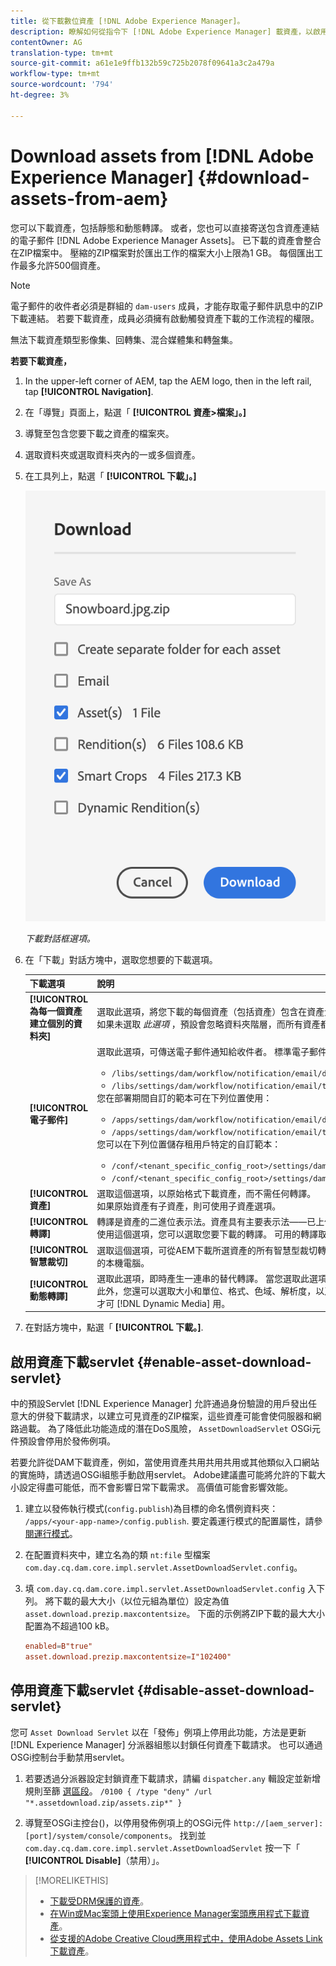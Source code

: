 ```yaml
---
title: 從下載數位資產 [!DNL Adobe Experience Manager]。
description: 瞭解如何從指令下 [!DNL Adobe Experience Manager] 載資產，以啟用或停用下載功能。
contentOwner: AG
translation-type: tm+mt
source-git-commit: a61e1e9ffb132b59c725b2078f09641a3c2a479a
workflow-type: tm+mt
source-wordcount: '794'
ht-degree: 3%

---
```



# Download assets from [!DNL Adobe Experience Manager] {#download-assets-from-aem}

您可以下載資產，包括靜態和動態轉譯。 或者，您也可以直接寄送包含資產連結的電子郵件 [!DNL Adobe Experience Manager Assets]。 已下載的資產會整合在ZIP檔案中。 壓縮的ZIP檔案對於匯出工作的檔案大小上限為1 GB。 每個匯出工作最多允許500個資產。

>[!NOTE]
>
>電子郵件的收件者必須是群組的 `dam-users` 成員，才能存取電子郵件訊息中的ZIP下載連結。 若要下載資產，成員必須擁有啟動觸發資產下載的工作流程的權限。

無法下載資產類型影像集、回轉集、混合媒體集和轉盤集。

**若要下載資產，**

1. In the upper-left corner of AEM, tap the AEM logo, then in the left rail, tap **[!UICONTROL Navigation]**.
1. 在「導覽」頁面上，點選「 **[!UICONTROL 資產>檔案」。]**
1. 導覽至包含您要下載之資產的檔案夾。
1. 選取資料夾或選取資料夾內的一或多個資產。
1. 在工具列上，點選「 **[!UICONTROL 下載」。]**

   ![從Experience Manager Assets下載資產時的可用選項](/help/assets/assets/asset-download1.png)

   *下載對話框選項。*

1. 在「下載」對話方塊中，選取您想要的下載選項。

   | 下載選項 | 說明 |
   |---|---|
   | **[!UICONTROL 為每一個資產建立個別的資料夾]** | 選取此選項，將您下載的每個資產（包括資產）包含在資產父資料夾下巢狀的子資料夾中，並放入本機電腦上的一個資料夾。 如果未選取 *此選項* ，預設會忽略資料夾階層，而所有資產都會下載到本機電腦的一個資料夾中。 |
   | **[!UICONTROL 電子郵件]** | 選取此選項，可傳送電子郵件通知給收件者。 標準電子郵件範本可在下列位置取得：<ul><li>`/libs/settings/dam/workflow/notification/email/downloadasset`。</li><li>`/libs/settings/dam/workflow/notification/email/transientworkflowcompleted`。</li></ul> 您在部署期間自訂的範本可在下列位置使用： <ul><li>`/apps/settings/dam/workflow/notification/email/downloadasset`。</li><li>`/apps/settings/dam/workflow/notification/email/transientworkflowcompleted`。</li></ul>您可以在下列位置儲存租用戶特定的自訂範本：<ul><li>`/conf/<tenant_specific_config_root>/settings/dam/workflow/notification/email/downloadasset`。</li><li>`/conf/<tenant_specific_config_root>/settings/dam/workflow/notification/email/transientworkflowcompleted`。</li></ul> |
   | **[!UICONTROL 資產]** | 選取這個選項，以原始格式下載資產，而不需任何轉譯。<br>如果原始資產有子資產，則可使用子資產選項。 |
   | **[!UICONTROL 轉譯]** | 轉譯是資產的二進位表示法。資產具有主要表示法——已上傳檔案的主要表示法。 它們可以有任意數量的表示。 <br> 使用這個選項，您可以選取您要下載的轉譯。 可用的轉譯取決於您選取的資產。 |
   | **[!UICONTROL 智慧裁切]** | 選取這個選項，可從AEM下載所選資產的所有智慧型裁切轉譯。 系統會建立包含「智慧型裁切」轉譯的zip檔案，並下載至您的本機電腦。 |
   | **[!UICONTROL 動態轉譯]** | 選取此選項，即時產生一連串的替代轉譯。 當您選取此選項時，也可以從「影像預設集」清單中選取您要動態建立的轉 [譯](image-presets.md) 。 <br>此外，您還可以選取大小和單位、格式、色域、解析度，以及任何可選的影像修飾元，例如反轉影像。 此選項僅在您已啟用時才可 [!DNL Dynamic Media] 用。 |

1. 在對話方塊中，點選「 **[!UICONTROL 下載。]**.

## 啟用資產下載servlet {#enable-asset-download-servlet}

中的預設Servlet [!DNL Experience Manager] 允許通過身份驗證的用戶發出任意大的併發下載請求，以建立可見資產的ZIP檔案，這些資產可能會使伺服器和網路過載。 為了降低此功能造成的潛在DoS風險， `AssetDownloadServlet` OSGi元件預設會停用於發佈例項。

若要允許從DAM下載資產，例如，當使用資產共用共用共用或其他類似入口網站的實施時，請透過OSGi組態手動啟用servlet。 Adobe建議盡可能將允許的下載大小設定得盡可能低，而不會影響日常下載需求。 高價值可能會影響效能。

1. 建立以發佈執行模式(`config.publish`)為目標的命名慣例資料夾： `/apps/<your-app-name>/config.publish`. 要定義運行模式的配置屬性，請參 [閱運行模式](/help/sites-deploying/configure-runmodes.md#defining-configuration-properties-for-a-run-mode)。

1. 在配置資料夾中，建立名為的類 `nt:file` 型檔案 `com.day.cq.dam.core.impl.servlet.AssetDownloadServlet.config`。
1. 填 `com.day.cq.dam.core.impl.servlet.AssetDownloadServlet.config` 入下列。 將下載的最大大小（以位元組為單位）設定為值 `asset.download.prezip.maxcontentsize`。 下面的示例將ZIP下載的最大大小配置為不超過100 kB。

   ```conf
   enabled=B"true"
   asset.download.prezip.maxcontentsize=I"102400"
   ```

## 停用資產下載servlet {#disable-asset-download-servlet}

您可 `Asset Download Servlet` 以在「發佈」例項上停用此功能，方法是更新 [!DNL Experience Manager] 分派器組態以封鎖任何資產下載請求。 也可以通過OSGi控制台手動禁用servlet。

1. 若要透過分派器設定封鎖資產下載請求，請編 `dispatcher.any` 輯設定並新增規則至篩 [選區段](https://docs.adobe.com/content/help/en/experience-manager-dispatcher/using/configuring/dispatcher-configuration.html#defining-a-filter)。 `/0100 { /type "deny" /url "*.assetdownload.zip/assets.zip*" }`

1. 導覽至OSGi主控台()，以停用發佈例項上的OSGi元件 `http://[aem_server]:[port]/system/console/components`。 找到並 `com.day.cq.dam.core.impl.servlet.AssetDownloadServlet` 按一下「 **[!UICONTROL Disable]**（禁用）」。

>[!MORELIKETHIS]
>
>* [下載受DRM保護的資產](drm.md)。
>* [在Win或Mac案頭上使用Experience Manager案頭應用程式下載資產](https://helpx.adobe.com/experience-manager/desktop-app/aem-desktop-app.html)。
>* [從支援的Adobe Creative Cloud應用程式中，使用Adobe Assets Link下載資產](https://helpx.adobe.com/tw/enterprise/using/manage-assets-using-adobe-asset-link.html)。

